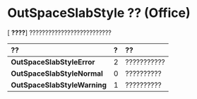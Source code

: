 
# OutSpaceSlabStyle ?? (Office)

[ **????**] ??????????????????????????



|**??**|**?**|**??**|
|:-----|:-----|:-----|
|**OutSpaceSlabStyleError**|2|???????????|
|**OutSpaceSlabStyleNormal**|0|??????????|
|**OutSpaceSlabStyleWarning**|1|??????????|
